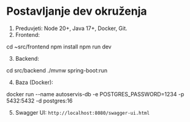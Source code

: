 # Postavljanje dev okruženja

1. Preduvjeti: Node 20+, Java 17+, Docker, Git.
2. Frontend:

cd ~src/frontend
npm install
npm run dev

3. Backend:

cd src/backend
./mvnw spring-boot:run

4. Baza (Docker):

docker run --name autoservis-db -e POSTGRES_PASSWORD=1234 -p 5432:5432 -d postgres:16

5. Swagger UI: `http://localhost:8080/swagger-ui.html`
